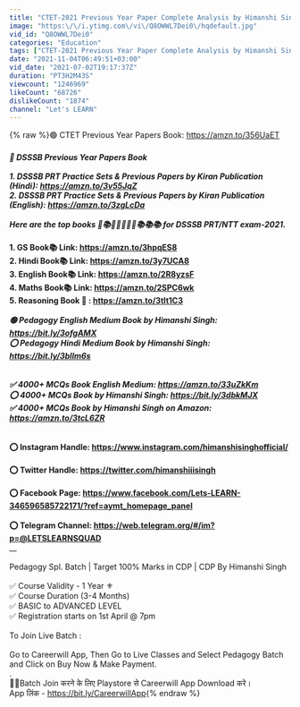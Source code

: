 ```yaml
---
title: "CTET-2021 Previous Year Paper Complete Analysis by Himanshi Singh | Let's LEARN"
image: "https:\/\/i.ytimg.com\/vi\/Q8OWWL7Dei0\/hqdefault.jpg"
vid_id: "Q8OWWL7Dei0"
categories: "Education"
tags: ["CTET-2021 Previous Year Paper Complete Analysis by Himanshi Singh","Let's LEARN","ctet notification 2021 latest news"]
date: "2021-11-04T06:49:51+03:00"
vid_date: "2021-07-02T19:17:37Z"
duration: "PT3H2M43S"
viewcount: "1246969"
likeCount: "68726"
dislikeCount: "1874"
channel: "Let's LEARN"
---
```

{% raw %}🟢 CTET Previous Year Papers Book: <a rel="nofollow" target="blank" href="https://amzn.to/356UaET">https://amzn.to/356UaET</a><br />___________________________________________________________________________<br />🔵 DSSSB Previous Year Papers Book<br /><br />1. DSSSB PRT Practice Sets &amp; Previous Papers by Kiran Publication (Hindi): <a rel="nofollow" target="blank" href="https://amzn.to/3v55JqZ">https://amzn.to/3v55JqZ</a><br />2. DSSSB PRT Practice Sets &amp; Previous Papers by Kiran Publication (English): <a rel="nofollow" target="blank" href="https://amzn.to/3zgLcDa">https://amzn.to/3zgLcDa</a><br /><br />Here are the top books 📙📚📖📗📕📒📖📚📚📚 for DSSSB PRT/NTT exam-2021.<br />_____________________________________________________________________________<br />1. GS Book📚 Link: <a rel="nofollow" target="blank" href="https://amzn.to/3hpqES8">https://amzn.to/3hpqES8</a><br />2. Hindi Book📚 Link: <a rel="nofollow" target="blank" href="https://amzn.to/3y7UCA8">https://amzn.to/3y7UCA8</a><br />3. English Book📚 Link: <a rel="nofollow" target="blank" href="https://amzn.to/2R8yzsF">https://amzn.to/2R8yzsF</a><br />4. Maths Book📚 Link: <a rel="nofollow" target="blank" href="https://amzn.to/2SPC6wk">https://amzn.to/2SPC6wk</a><br />5. Reasoning Book 📖 : <a rel="nofollow" target="blank" href="https://amzn.to/3tIt1C3">https://amzn.to/3tIt1C3</a><br />_____________________________________________________________________________<br />🟢 Pedagogy English Medium Book by Himanshi Singh:  <a rel="nofollow" target="blank" href="https://bit.ly/3ofgAMX">https://bit.ly/3ofgAMX</a><br />⭕️  Pedagogy Hindi Medium Book by Himanshi Singh: <a rel="nofollow" target="blank" href="https://bit.ly/3bllm6s">https://bit.ly/3bllm6s</a><br />______________________________________________________________________________<br /><br />✅  4000+ MCQs Book English Medium: <a rel="nofollow" target="blank" href="https://amzn.to/33uZkKm">https://amzn.to/33uZkKm</a><br />⭕️  4000+ MCQs Book by Himanshi Singh: <a rel="nofollow" target="blank" href="https://bit.ly/3dbkMJX">https://bit.ly/3dbkMJX</a><br />✅  4000+ MCQs Book by Himanshi Singh on Amazon: <a rel="nofollow" target="blank" href="https://amzn.to/3tcL6ZR">https://amzn.to/3tcL6ZR</a><br />_______________________________________________________________________________<br /><br />⭕️   Instagram Handle: <a rel="nofollow" target="blank" href="https://www.instagram.com/himanshisinghofficial/">https://www.instagram.com/himanshisinghofficial/</a><br /><br />⭕️  Twitter Handle: <a rel="nofollow" target="blank" href="https://twitter.com/himanshiiisingh">https://twitter.com/himanshiiisingh</a><br /><br />⭕️  Facebook Page: <a rel="nofollow" target="blank" href="https://www.facebook.com/Lets-LEARN-346596585722171/?ref=aymt_homepage_panel">https://www.facebook.com/Lets-LEARN-346596585722171/?ref=aymt_homepage_panel</a><br /><br />⭕️  Telegram Channel: <a rel="nofollow" target="blank" href="https://web.telegram.org/#/im?p=@LETSLEARNSQUAD">https://web.telegram.org/#/im?p=@LETSLEARNSQUAD</a><br />______________________________________________________________________________<br /><br />Pedagogy Spl. Batch | Target 100% Marks in CDP | CDP By Himanshi Singh<br /><br />✅ Course Validity - 1 Year ⚜️<br />✅ Course Duration (3-4 Months)<br />✅ BASIC to ADVANCED LEVEL<br />✅ Registration starts on 1st April @ 7pm<br /><br />To Join Live Batch : <br /><br />Go to Careerwill App, Then Go to Live Classes and Select Pedagogy Batch and Click on Buy Now &amp; Make Payment.<br />.<br />✍🏻Batch Join करने के लिए Playstore से Careerwill App Download करे।<br />App लिंक - <a rel="nofollow" target="blank" href="https://bit.ly/CareerwillApp">https://bit.ly/CareerwillApp</a>{% endraw %}
